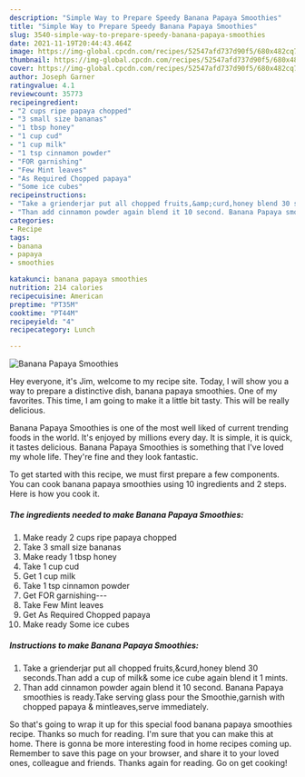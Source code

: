 ```yaml
---
description: "Simple Way to Prepare Speedy Banana Papaya Smoothies"
title: "Simple Way to Prepare Speedy Banana Papaya Smoothies"
slug: 3540-simple-way-to-prepare-speedy-banana-papaya-smoothies
date: 2021-11-19T20:44:43.464Z
image: https://img-global.cpcdn.com/recipes/52547afd737d90f5/680x482cq70/banana-papaya-smoothies-recipe-main-photo.jpg
thumbnail: https://img-global.cpcdn.com/recipes/52547afd737d90f5/680x482cq70/banana-papaya-smoothies-recipe-main-photo.jpg
cover: https://img-global.cpcdn.com/recipes/52547afd737d90f5/680x482cq70/banana-papaya-smoothies-recipe-main-photo.jpg
author: Joseph Garner
ratingvalue: 4.1
reviewcount: 35773
recipeingredient:
- "2 cups ripe papaya chopped"
- "3 small size bananas"
- "1 tbsp honey"
- "1 cup cud"
- "1 cup milk"
- "1 tsp cinnamon powder"
- "FOR garnishing"
- "Few Mint leaves"
- "As Required Chopped papaya"
- "Some ice cubes"
recipeinstructions:
- "Take a grienderjar put all chopped fruits,&amp;curd,honey blend 30 seconds.Than add a cup of milk&amp; some ice cube again blend it 1 mints."
- "Than add cinnamon powder again blend it 10 second. Banana Papaya smoothies is ready.Take serving glass pour the Smoothie,garnish with chopped papaya &amp; mintleaves,serve immediately."
categories:
- Recipe
tags:
- banana
- papaya
- smoothies

katakunci: banana papaya smoothies 
nutrition: 214 calories
recipecuisine: American
preptime: "PT35M"
cooktime: "PT44M"
recipeyield: "4"
recipecategory: Lunch

---
```



![Banana Papaya Smoothies](https://img-global.cpcdn.com/recipes/52547afd737d90f5/680x482cq70/banana-papaya-smoothies-recipe-main-photo.jpg)

Hey everyone, it's Jim, welcome to my recipe site. Today, I will show you a way to prepare a distinctive dish, banana papaya smoothies. One of my favorites. This time, I am going to make it a little bit tasty. This will be really delicious.



Banana Papaya Smoothies is one of the most well liked of current trending foods in the world. It's enjoyed by millions every day. It is simple, it is quick, it tastes delicious. Banana Papaya Smoothies is something that I've loved my whole life. They're fine and they look fantastic.


To get started with this recipe, we must first prepare a few components. You can cook banana papaya smoothies using 10 ingredients and 2 steps. Here is how you cook it.

<!--inarticleads1-->

##### The ingredients needed to make Banana Papaya Smoothies:

1. Make ready 2 cups ripe papaya chopped
1. Take 3 small size bananas
1. Make ready 1 tbsp honey
1. Take 1 cup cud
1. Get 1 cup milk
1. Take 1 tsp cinnamon powder
1. Get FOR garnishing---
1. Take Few Mint leaves
1. Get As Required Chopped papaya
1. Make ready Some ice cubes




<!--inarticleads2-->

##### Instructions to make Banana Papaya Smoothies:

1. Take a grienderjar put all chopped fruits,&amp;curd,honey blend 30 seconds.Than add a cup of milk&amp; some ice cube again blend it 1 mints.
1. Than add cinnamon powder again blend it 10 second. Banana Papaya smoothies is ready.Take serving glass pour the Smoothie,garnish with chopped papaya &amp; mintleaves,serve immediately.




So that's going to wrap it up for this special food banana papaya smoothies recipe. Thanks so much for reading. I'm sure that you can make this at home. There is gonna be more interesting food in home recipes coming up. Remember to save this page on your browser, and share it to your loved ones, colleague and friends. Thanks again for reading. Go on get cooking!
